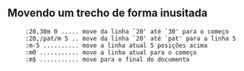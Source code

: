 Movendo um trecho de forma inusitada
------------------------------------

         :20,30m 0 ..... move da linha `20' até `30' para o começo
         :20,/pat/m 5 .. move da linha `20' até `pat' para a linha 5
         :m-5 .......... move a linha atual 5 posições acima
         :m0 ........... move a linha atual para o começo
         :m$ ........... move para o final do documento


